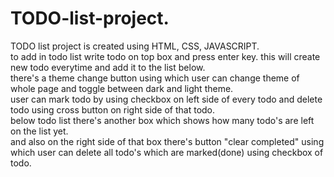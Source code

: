 # TODO-list-project.<br/>
TODO list project is created using HTML, CSS, JAVASCRIPT.<br/>
to add in todo list write todo on top box and press enter key. this will create new todo everytime and add it to the list below.<br/>
there's a theme change button using which user can change theme of whole page and toggle between dark and light theme.<br/>
user can mark todo by using checkbox on left side of every todo and delete todo using cross button on right side of that todo.<br/>
below todo list there's another box which shows how many todo's are left on the list yet.<br/>
and also on the right side of that box there's button "clear completed" using which user can delete all todo's which are marked(done) using checkbox of todo.
